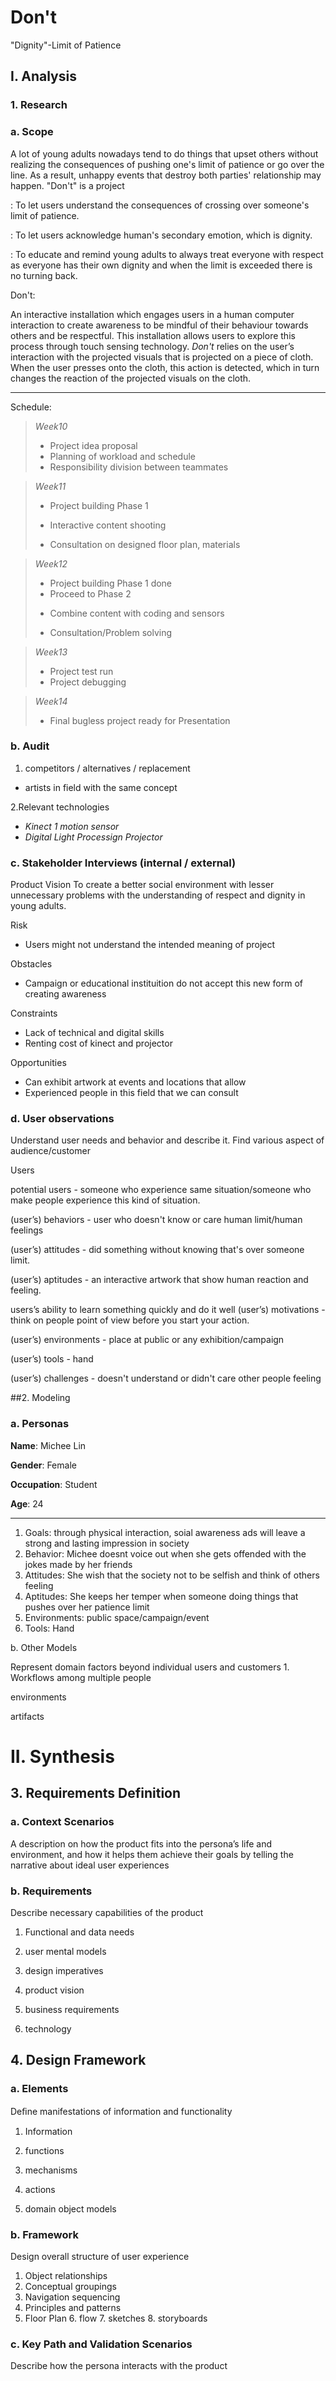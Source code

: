 # Don't
"Dignity"-Limit of Patience

## I. Analysis

### 1. Research

### a. Scope

A lot of young adults nowadays tend to do things that upset others without realizing the consequences of pushing one's limit of patience or go over the line. As a result, unhappy events that destroy both parties' relationship may happen. "Don't" is a project 

: To let users understand the consequences of crossing over someone's limit of patience.

: To let users acknowledge human's secondary emotion, which is dignity.

: To educate and remind young adults to always treat everyone with respect as everyone has their own dignity and when the limit is   exceeded there is no turning back. 

Don't: 

An interactive installation which engages users in a human computer interaction to create awareness to be mindful of their behaviour towards others and be respectful. This installation allows users to explore this process through touch sensing technology. *Don't* relies on the user’s interaction with the projected visuals that is projected on a piece of cloth. When the user presses onto the cloth, this action is detected, which in turn changes the reaction of the projected visuals on the cloth.

------

Schedule:

>*Week10*
>- Project idea proposal
>- Planning of workload and schedule
>- Responsibility division between teammates

>*Week11*
>- Project building Phase 1
>  * Interactive content shooting 
>- Consultation on designed floor plan, materials 

>*Week12*
>- Project building Phase 1 done
>- Proceed to Phase 2
>  * Combine content with coding and sensors
>- Consultation/Problem solving

>*Week13*
>- Project test run
>- Project debugging 

>*Week14*
>- Final bugless project ready for Presentation


### b. Audit
1. competitors / alternatives / replacement
- artists in field with the same concept

2.Relevant technologies
- *Kinect 1 motion sensor*
- *Digital Light Processign Projector*


### c. Stakeholder Interviews (internal / external)

Product Vision
To create a better social environment with lesser unnecessary problems with the understanding of respect and dignity in young adults.

Risk
- Users might not understand the intended meaning of project

Obstacles
- Campaign or educational instituition do not accept this new form of creating awareness

Constraints
- Lack of technical and digital skills
- Renting cost of kinect and projector

Opportunities
- Can exhibit artwork at events and locations that allow 
- Experienced people in this field that we can consult 

### d. User observations

Understand user needs and behavior and describe it. Find various aspect of audience/customer

Users

potential users - someone who experience same situation/someone who make people experience this kind of situation.

(user’s) behaviors - user who doesn't know or care human limit/human feelings

(user’s) attitudes - did something without knowing that's over someone limit.

(user’s) aptitudes - an interactive artwork that show human reaction and feeling.

users’s ability to learn something quickly and do it well
(user’s) motivations - think on people point of view before you start your action.

(user’s) environments - place at public or any exhibition/campaign  

(user’s) tools - hand 

(user’s) challenges - doesn't understand or didn't care other people feeling



##2. Modeling

### a. Personas

**Name**: Michee Lin

**Gender**: Female

**Occupation**: Student

**Age**: 24

------

1. Goals: through physical interaction, soial awareness ads will leave a strong and lasting impression in society 
2. Behavior: Michee doesnt voice out when she gets offended with the jokes made by her friends
3. Attitudes: She wish that the society not to be selfish and think of others feeling
4. Aptitudes: She keeps her temper when someone doing things that pushes over her patience limit
5. Environments: public space/campaign/event
6. Tools: Hand
 


b. Other Models

Represent domain factors beyond individual users and customers 1. Workflows among multiple people

environments

artifacts

# II. Synthesis
## 3. Requirements Definition
### a. Context Scenarios
A description on how the product fits into the persona’s life and environment, and how it helps them achieve their goals by telling the narrative about ideal user experiences
### b. Requirements
Describe necessary capabilities of the product
1. Functional and data needs

2. user mental models

3. design imperatives

4. product vision

5. business requirements

6. technology

## 4. Design Framework
### a. Elements
Deﬁne manifestations of information and functionality
1. Information

2. functions

3. mechanisms

4. actions

5. domain object models

### b. Framework
Design overall structure of user experience
1. Object relationships
2. Conceptual groupings
3. Navigation sequencing
4. Principles and patterns
5. Floor Plan
	6. flow
	7. sketches
	8. storyboards
### c. Key Path and Validation Scenarios
Describe how the persona interacts with the product
